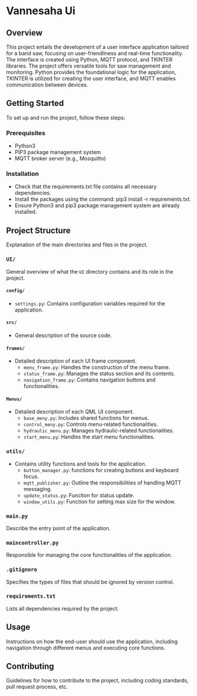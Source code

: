 # Vannesaha Ui

## Overview

This project entails the development of a user interface application tailored for a band saw, focusing on user-friendliness and real-time functionality. The interface is created using Python, MQTT protocol, and TKINTER libraries. The project offers versatile tools for saw management and monitoring. Python provides the foundational logic for the application, TKINTER is utilized for creating the user interface, and MQTT enables communication between devices.

## Getting Started

To set up and run the project, follow these steps:

### Prerequisites

- Python3
- PIP3 package management system
- MQTT broker server (e.g., Mosquitto)

### Installation

- Check that the requirements.txt file contains all necessary dependencies.
- Install the packages using the command: pip3 install -r requirements.txt.
- Ensure Python3 and pip3 package management system are already installed.

## Project Structure

Explanation of the main directories and files in the project.

### `UI/`

General overview of what the `UI` directory contains and its role in the project.

#### `config/`

- `settings.py`: Contains configuration variables required for the application.

#### `src/`

- General description of the source code.

#### `frames/`

- Detailed description of each UI frame component.
  - `menu_frame.py`: Handles the construction of the menu frame.
  - `status_frame.py`: Manages the status section and its contents.
  - `navigation_frame.py`: Contains navigation buttons and functionalities.

#### `Menus/`

- Detailed description of each QML UI component.
  - `base_meny.py`: Includes shared functions for menus.
  - `control_meny.py`: Controls menu-related functionalities.
  - `hydraulic_menu.py`: Manages hydraulic-related functionalities.
  - `start_menu.py`: Handles the start menu functionalities.

### `utils/`

- Contains utility functions and tools for the application.
  - `button_manager.py`: functions for creating buttons and keyboard focus.
  - `mqtt_publisher.py`: Outline the responsibilities of handling MQTT messaging.
  - `update_status.py`: Function for status update.
  - `window_utils.py`: Function for setting max size for the window.

### `main.py`

Describe the entry point of the application.

### `maincontroller.py`

Responsible for managing the core functionalities of the application.

### `.gitignore`

Specifies the types of files that should be ignored by version control.

### `requirements.txt`

Lists all dependencies required by the project.

## Usage

Instructions on how the end-user should use the application, including navigation through different menus and executing core functions.

## Contributing

Guidelines for how to contribute to the project, including coding standards, pull request process, etc.
